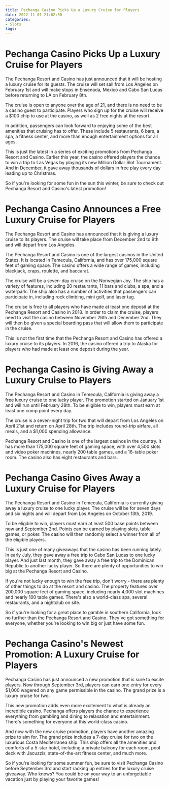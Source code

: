 ```yaml
---
title: Pechanga Casino Picks Up a Luxury Cruise for Players
date: 2022-11-01 21:02:50
categories:
- Slots
tags:
---
```



#  Pechanga Casino Picks Up a Luxury Cruise for Players

The Pechanga Resort and Casino has just announced that it will be hosting a luxury cruise for its guests. The cruise will set sail from Los Angeles on February 1st and will make stops in Ensenada, Mexico and Cabo San Lucas before returning to LA on February 8th.

The cruise is open to anyone over the age of 21, and there is no need to be a casino guest to participate. Players who sign up for the cruise will receive a $100 chip to use at the casino, as well as 2 free nights at the resort.

In addition, passengers can look forward to enjoying some of the best amenities that cruising has to offer. These include 5 restaurants, 6 bars, a spa, a fitness center, and more than enough entertainment options for all ages.

This is just the latest in a series of exciting promotions from Pechanga Resort and Casino. Earlier this year, the casino offered players the chance to win a trip to Las Vegas by playing its new Million Dollar Slot Tournament. And in December, it gave away thousands of dollars in free play every day leading up to Christmas.

So if you're looking for some fun in the sun this winter, be sure to check out Pechanga Resort and Casino's latest promotion!

#  Pechanga Casino Announces a Free Luxury Cruise for Players

The Pechanga Resort and Casino has announced that it is giving a luxury cruise to its players. The cruise will take place from December 2nd to 9th and will depart from Los Angeles.

The Pechanga Resort and Casino is one of the largest casinos in the United States. It is located in Temecula, California, and has over 175,000 square feet of gaming space. The casino offers a wide range of games, including blackjack, craps, roulette, and baccarat.

The cruise will be a seven-day cruise on the Norwegian Joy. The ship has a variety of features, including 20 restaurants, 11 bars and clubs, a spa, and a waterpark. The ship also has a number of activities that passengers can participate in, including rock climbing, mini golf, and laser tag.

The cruise is free to all players who have made at least one deposit at the Pechanga Resort and Casino in 2018. In order to claim the cruise, players need to visit the casino between November 26th and December 2nd. They will then be given a special boarding pass that will allow them to participate in the cruise.

This is not the first time that the Pechanga Resort and Casino has offered a luxury cruise to its players. In 2016, the casino offered a trip to Alaska for players who had made at least one deposit during the year.

#  Pechanga Casino is Giving Away a Luxury Cruise to Players

The Pechanga Resort and Casino in Temecula, California is giving away a free luxury cruise to one lucky player. The promotion started on January 1st and will run until February 28th. To be eligible to win, players must earn at least one comp point every day.

The cruise is a seven-night trip for two that will depart from Los Angeles on April 21st and return on April 28th. The trip includes round-trip airfare, all meals, and a $1,000 spending allowance.

Pechanga Resort and Casino is one of the largest casinos in the country. It has more than 175,000 square feet of gaming space, with over 4,500 slots and video poker machines, nearly 200 table games, and a 16-table poker room. The casino also has eight restaurants and bars.

#  Pechanga Casino Gives Away a Luxury Cruise for Players

The Pechanga Resort and Casino in Temecula, California is currently giving away a luxury cruise to one lucky player. The cruise will be for seven days and six nights and will depart from Los Angeles on October 13th, 2019.

To be eligible to win, players must earn at least 500 base points between now and September 2nd. Points can be earned by playing slots, table games, or poker. The casino will then randomly select a winner from all of the eligible players.

This is just one of many giveaways that the casino has been running lately. In early July, they gave away a free trip to Cabo San Lucas to one lucky player. And just last month, they gave away a free trip to the Dominican Republic to another lucky player. So there are plenty of opportunities to win big at the Pechanga Resort and Casino.

If you're not lucky enough to win the free trip, don't worry - there are plenty of other things to do at the resort and casino. The property features over 200,000 square feet of gaming space, including nearly 4,000 slot machines and nearly 100 table games. There's also a world-class spa, several restaurants, and a nightclub on site.

So if you're looking for a great place to gamble in southern California, look no further than the Pechanga Resort and Casino. They've got something for everyone, whether you're looking to win big or just have some fun.

#  Pechanga Casino's Newest Promotion: A Luxury Cruise for Players

Pechanga Casino has just announced a new promotion that is sure to excite players. Now through September 3rd, players can earn one entry for every $1,000 wagered on any game permissible in the casino. The grand prize is a luxury cruise for two.

This new promotion adds even more excitement to what is already an incredible casino. Pechanga offers players the chance to experience everything from gambling and dining to relaxation and entertainment. There's something for everyone at this world-class casino.

And now with the new cruise promotion, players have another amazing prize to aim for. The grand prize includes a 7-day cruise for two on the luxurious Costa Mediterranea ship. This ship offers all the amenities and comforts of a 5-star hotel, including a private balcony for each room, pool deck with Jacuzzis, state-of-the-art fitness center, and much more.

So if you're looking for some summer fun, be sure to visit Pechanga Casino before September 3rd and start racking up entries for the luxury cruise giveaway. Who knows? You could be on your way to an unforgettable vacation just by playing your favorite games!
